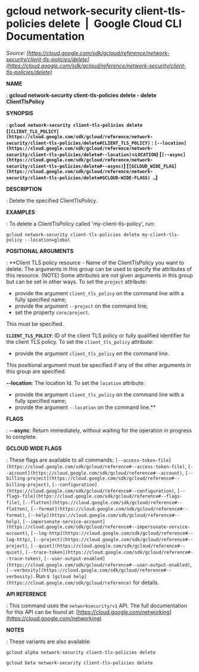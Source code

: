 # gcloud network-security client-tls-policies delete  |  Google Cloud CLI Documentation

*Source: [https://cloud.google.com/sdk/gcloud/reference/network-security/client-tls-policies/delete](https://cloud.google.com/sdk/gcloud/reference/network-security/client-tls-policies/delete)*

**NAME**

: **gcloud network-security client-tls-policies delete - delete ClientTlsPolicy**

**SYNOPSIS**

: **`gcloud network-security client-tls-policies delete` (`[CLIENT_TLS_POLICY](https://cloud.google.com/sdk/gcloud/reference/network-security/client-tls-policies/delete#CLIENT_TLS_POLICY)` : `[--location](https://cloud.google.com/sdk/gcloud/reference/network-security/client-tls-policies/delete#--location)`=`LOCATION`) [`[--async](https://cloud.google.com/sdk/gcloud/reference/network-security/client-tls-policies/delete#--async)`] [`[GCLOUD_WIDE_FLAG](https://cloud.google.com/sdk/gcloud/reference/network-security/client-tls-policies/delete#GCLOUD-WIDE-FLAGS) …`]**

**DESCRIPTION**

: Delete the specified ClientTlsPolicy.

**EXAMPLES**

: To delete a ClientTlsPolicy called 'my-client-tls-policy', run:

```
gcloud network-security client-tls-policies delete my-client-tls-policy --location=global
```

**POSITIONAL ARGUMENTS**

: **Client TLS policy resource - Name of the ClientTlsPolicy you want to delete. The
arguments in this group can be used to specify the attributes of this resource.
(NOTE) Some attributes are not given arguments in this group but can be set in
other ways.
To set the `project` attribute:

- provide the argument `client_tls_policy` on the command line with a
fully specified name;
- provide the argument `--project` on the command line;
- set the property `core/project`.

This must be specified.

**`CLIENT_TLS_POLICY`**:
ID of the client TLS policy or fully qualified identifier for the client TLS
policy.
To set the `client_tls_policy` attribute:

- provide the argument `client_tls_policy` on the command line.

This positional argument must be specified if any of the other arguments in this
group are specified.

**--location**:
The location Id.
To set the `location` attribute:

- provide the argument `client_tls_policy` on the command line with a
fully specified name;
- provide the argument `--location` on the command line.**

**FLAGS**

: **--async**:
Return immediately, without waiting for the operation in progress to complete.

**GCLOUD WIDE FLAGS**

: These flags are available to all commands: `[--access-token-file](https://cloud.google.com/sdk/gcloud/reference#--access-token-file)`,
`[--account](https://cloud.google.com/sdk/gcloud/reference#--account)`, `[--billing-project](https://cloud.google.com/sdk/gcloud/reference#--billing-project)`,
`[--configuration](https://cloud.google.com/sdk/gcloud/reference#--configuration)`,
`[--flags-file](https://cloud.google.com/sdk/gcloud/reference#--flags-file)`,
`[--flatten](https://cloud.google.com/sdk/gcloud/reference#--flatten)`, `[--format](https://cloud.google.com/sdk/gcloud/reference#--format)`, `[--help](https://cloud.google.com/sdk/gcloud/reference#--help)`, `[--impersonate-service-account](https://cloud.google.com/sdk/gcloud/reference#--impersonate-service-account)`,
`[--log-http](https://cloud.google.com/sdk/gcloud/reference#--log-http)`,
`[--project](https://cloud.google.com/sdk/gcloud/reference#--project)`, `[--quiet](https://cloud.google.com/sdk/gcloud/reference#--quiet)`, `[--trace-token](https://cloud.google.com/sdk/gcloud/reference#--trace-token)`, `[--user-output-enabled](https://cloud.google.com/sdk/gcloud/reference#--user-output-enabled)`,
`[--verbosity](https://cloud.google.com/sdk/gcloud/reference#--verbosity)`.
Run `$ [gcloud help](https://cloud.google.com/sdk/gcloud/reference)` for details.

**API REFERENCE**

: This command uses the `networksecurity/v1` API. The full
documentation for this API can be found at: [https://cloud.google.com/networking](https://cloud.google.com/networking)

**NOTES**

: These variants are also available:

```
gcloud alpha network-security client-tls-policies delete
```

```
gcloud beta network-security client-tls-policies delete
```